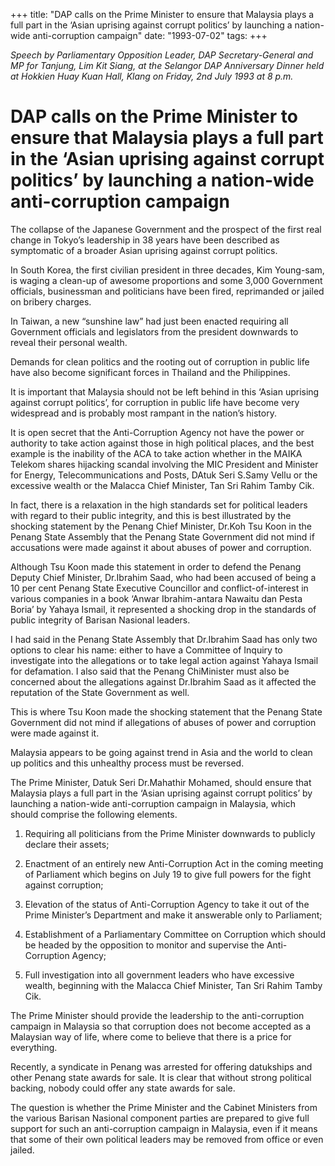 +++ 
title: "DAP calls on the Prime Minister to ensure that Malaysia plays a full part in the ‘Asian uprising against corrupt politics’ by launching a nation-wide anti-corruption campaign"
date: "1993-07-02"
tags:
+++

_Speech by Parliamentary Opposition Leader, DAP Secretary-General and MP for Tanjung, Lim Kit Siang, at the Selangor DAP Anniversary Dinner held at Hokkien Huay Kuan Hall, Klang on Friday, 2nd July 1993 at 8 p.m._

# DAP calls on the Prime Minister to ensure that Malaysia plays a full part in the ‘Asian uprising against corrupt politics’ by launching a nation-wide anti-corruption campaign

The collapse of the Japanese Government and the prospect of the first real change in Tokyo’s leadership in 38 years have been described as symptomatic of a broader Asian uprising against corrupt politics.</u>

In South Korea, the first civilian president in three decades, Kim Young-sam, is waging a clean-up of awesome proportions and some 3,000 Government officials, businessman and politicians have been fired, reprimanded or jailed on bribery charges.

In Taiwan, a new “sunshine law” had just been enacted requiring all Government officials and legislators from the president downwards to reveal their personal wealth.

Demands for clean politics and the rooting out of corruption in public life have also become significant forces in Thailand and the Philippines.

 It is important that Malaysia should not be left behind in this ‘Asian uprising against corrupt politics’, for corruption in public life have become very widespread and is probably most rampant in the nation’s history.

It is open secret that the Anti-Corruption Agency not have the power or authority to take action against those in high political places, and the best example is the inability of the ACA to take action whether in the MAIKA Telekom shares hijacking scandal involving the MIC President and Minister for Energy, Telecommunications and Posts, DAtuk Seri S.Samy Vellu or the excessive wealth or the Malacca Chief Minister, Tan Sri Rahim Tamby Cik.

In fact, there is a relaxation in the high standards set for political leaders with regard to their public integrity, and this is best illustrated by the shocking statement by the Penang Chief Minister, Dr.Koh Tsu Koon in the Penang State Assembly that the Penang State Government did not mind if accusations were made against it about abuses of power and corruption.

Although Tsu Koon made this statement in order to defend the Penang Deputy Chief Minister, Dr.Ibrahim Saad, who had been accused of being a 10 per cent Penang State Executive Councillor and conflict-of-interest in various companies in a book ‘Anwar Ibrahim-antara Nawaitu dan Pesta Boria’ by Yahaya Ismail, it represented a shocking drop in the standards of public integrity of Barisan Nasional leaders.

I had said in the Penang State Assembly that Dr.Ibrahim Saad has only two options to clear his name: either to have a Committee of Inquiry to investigate into the allegations or to take legal action against Yahaya Ismail for defamation. I also said that the Penang ChiMinister must also be concerned about the allegations against Dr.Ibrahim Saad as it affected the reputation of the State Government as well.

This is where Tsu Koon made the shocking statement that the Penang State Government did not mind if allegations of abuses of power and corruption were made against it.

Malaysia appears to be going against trend in Asia and the world to clean up politics and this unhealthy process must be reversed.

The Prime Minister, Datuk Seri Dr.Mahathir Mohamed, should ensure that Malaysia plays a full part in the ‘Asian uprising against corrupt politics’ by launching a nation-wide anti-corruption campaign in Malaysia, which should comprise the following elements.

1. Requiring all politicians from the Prime Minister downwards to publicly declare their assets;
2. Enactment of an entirely new Anti-Corruption Act in the coming meeting of Parliament which begins on July 19 to give full powers for the fight against corruption;

3. Elevation of the status of Anti-Corruption Agency to take it out of the Prime Minister’s Department and make it answerable only to Parliament;

4. Establishment of a Parliamentary Committee on Corruption which should be headed by the opposition to monitor and supervise the Anti-Corruption Agency;

5. Full investigation into all government leaders who have excessive wealth, beginning with the Malacca Chief Minister, Tan Sri Rahim Tamby Cik.

The Prime Minister should provide the leadership to the anti-corruption campaign in Malaysia so that corruption does not become accepted as a Malaysian way of life, where come to believe that there is a price for everything.

Recently, a syndicate in Penang was arrested for offering datukships and other Penang state awards for sale. It is clear that without strong political backing, nobody could offer any state awards for sale.

The question is whether the Prime Minister and the Cabinet Ministers from the various Barisan Nasional component parties are prepared to give full support for such an anti-corruption campaign in Malaysia, even if it means that some of their own political leaders may be removed from office or even jailed.
 
